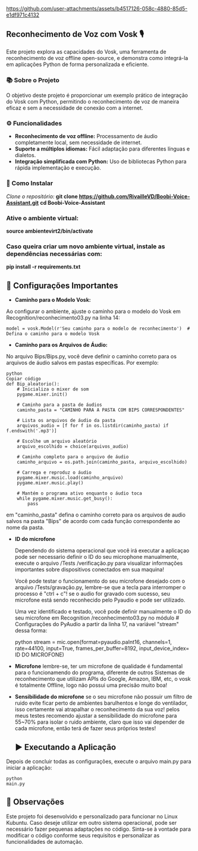 https://github.com/user-attachments/assets/b4517126-058c-4880-85d5-e1df971c4132



## Reconhecimento de Voz com Vosk 🎙️
Este projeto explora as capacidades do Vosk, uma ferramenta de reconhecimento de voz offline open-source, e demonstra como integrá-la em aplicações Python de forma personalizada e eficiente.

### 📚 Sobre o Projeto
O objetivo deste projeto é proporcionar um exemplo prático de integração do Vosk com Python, permitindo o reconhecimento de voz de maneira eficaz e sem a necessidade de conexão com a internet.

### ⚙️ Funcionalidades
* **Reconhecimento de voz offline:** Processamento de áudio completamente local, sem necessidade de internet.
* **Suporte a múltiplos idiomas:** Fácil adaptação para diferentes línguas e dialetos.
* **Integração simplificada com Python:** Uso de bibliotecas Python para rápida implementação e execução.

### 🚀 Como Instalar

*Clone o repositório:*
 **git clone https://github.com/RivailleVD/Boobi-Voice-Assistant.git**
**cd Boobi-Voice-Assistant**

### Ative o ambiente virtual:

**source ambientevirt2/bin/activate**

### Caso queira criar um novo ambiente virtual, instale as dependências necessárias com:

**pip install -r requirements.txt**

## 🔧 Configurações Importantes

* **Caminho para o Modelo Vosk:**

Ao configurar o ambiente, ajuste o caminho para o modelo do Vosk em Recognition/reconhecimento03.py na linha 14:

    model = vosk.Model(r'Seu caminho para o modelo de reconhecimento')  # Defina o caminho para o modelo Vosk

* **Caminho para os Arquivos de Áudio:**

No arquivo Bips/Bips.py, você deve definir o caminho correto para os arquivos de áudio salvos em pastas específicas. Por exemplo:

    python
    Copiar código
    def Bip_aleatorio():
        # Inicializa o mixer de som
        pygame.mixer.init()
    
        # Caminho para a pasta de áudios
        caminho_pasta = "CAMINHO PARA A PASTA COM BIPS CORRESPONDENTES"
    
        # Lista os arquivos de áudio da pasta
        arquivos_audio = [f for f in os.listdir(caminho_pasta) if f.endswith('.mp3')]
    
        # Escolhe um arquivo aleatório
        arquivo_escolhido = choice(arquivos_audio)
    
        # Caminho completo para o arquivo de áudio
        caminho_arquivo = os.path.join(caminho_pasta, arquivo_escolhido)
    
        # Carrega e reproduz o áudio
        pygame.mixer.music.load(caminho_arquivo)
        pygame.mixer.music.play()
    
        # Mantém o programa ativo enquanto o áudio toca
        while pygame.mixer.music.get_busy():
            pass

  em "caminho_pasta" defina o caminho correto para os arquivos de audio salvos na pasta "Bips" de acordo com cada função correspondente ao nome da pasta.

  * **ID do microfone**

    Dependendo do sistema operacional que você irá executar a aplicaçao pode ser necessario definir o ID do seu microphone manualmente, execute o arquivo /Tests
/verificação.py para visualizar informações importantes sobre dispositivos conectados em sua maquina!

    Você pode testar o funcionamento do seu microfone desejado com o arquivo /Tests/gravação.py, lembre-se que a tecla para interromper o processo é "ctrl + c"! se o audio for gravado com sucesso, seu microfone está sendo reconhecido pelo Pyaudio e pode ser utilizado.

    Uma vez identificado e testado, você pode definir manualmente o ID do seu microfone em Recognition
/reconhecimento03.py no módulo # Configurações do PyAudio a partir da linha 17, na variável "stream" dessa forma:

    python
    stream = mic.open(format=pyaudio.paInt16, channels=1, rate=44100, input=True, frames_per_buffer=8192, input_device_index= ID DO MICROFONE)

* **Microfone**
      lembre-se, ter um microfone de qualidade é fundamental para o funcionamendo do programa, diferente de outros Sistemas de reconhecimento que utilizam APIs do Google, Amazon, IBM, etc, o vosk é totalmente Offline, logo não possui uma precisão muito boa!

* **Sensibilidade do microfone**
        se o seu microfone não possuir um filtro de ruido evite ficar perto de ambientes barulhentos e longe do ventilador, isso certamente vai atrapalhar o reconhecimento da sua voz!
        pelos meus testes recomendo ajustar a sensibilidade do microfone para 55~70% para isolar o ruido ambiente, claro que isso vai depender de cada microfone, então terá de fazer seus próprios testes!
    

  ## ▶️ Executando a Aplicação
Depois de concluir todas as configurações, execute o arquivo main.py para iniciar a aplicação:

    python
    main.py

## 📝 Observações
Este projeto foi desenvolvido e personalizado para funcionar no Linux Kubuntu. Caso deseje utilizar em outro sistema operacional, pode ser necessário fazer pequenas adaptações no código. Sinta-se à vontade para modificar o código conforme seus requisitos e personalizar as funcionalidades de automação.
